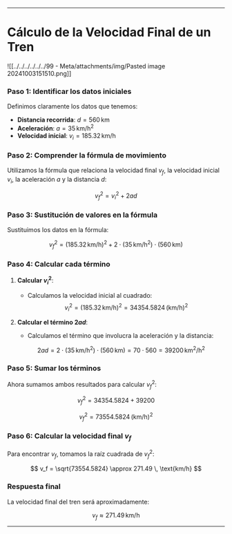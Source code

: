 
---

# Cálculo de la Velocidad Final de un Tren
![[../../../../../../99 - Meta/attachments/img/Pasted image 20241003151510.png]]
### Paso 1: Identificar los datos iniciales

Definimos claramente los datos que tenemos:

- **Distancia recorrida**: $d = 560 \, \text{km}$
- **Aceleración**: $a = 35 \, \text{km/h}^2$
- **Velocidad inicial**: $v_i = 185.32 \, \text{km/h}$

### Paso 2: Comprender la fórmula de movimiento

Utilizamos la fórmula que relaciona la velocidad final $v_f$, la velocidad inicial $v_i$, la aceleración $a$ y la distancia $d$:

$$
v_f^2 = v_i^2 + 2ad
$$
### Paso 3: Sustitución de valores en la fórmula

Sustituimos los datos en la fórmula:

$$
v_f^2 = (185.32 \, \text{km/h})^2 + 2 \cdot (35 \, \text{km/h}^2) \cdot (560 \, \text{km})
$$

### Paso 4: Calcular cada término

1. **Calcular $v_i^2$**:

   - Calculamos la velocidad inicial al cuadrado:
$$
v_i^2 = (185.32 \, \text{km/h})^2 = 34354.5824 \, \text{(km/h)}^2$$

2. **Calcular el término $2ad$**:

   - Calculamos el término que involucra la aceleración y la distancia:

   $$2ad = 2 \cdot (35 \, \text{km/h}^2) \cdot (560 \, \text{km}) = 70 \cdot 560 = 39200 \, \text{km}^2/\text{h}^2$$

### Paso 5: Sumar los términos

Ahora sumamos ambos resultados para calcular $v_f^2$:

$$
v_f^2 = 34354.5824 + 39200
$$

$$
v_f^2 = 73554.5824 \, \text{(km/h)}^2
$$

### Paso 6: Calcular la velocidad final $v_f$

Para encontrar $v_f$, tomamos la raíz cuadrada de $v_f^2$:

$$
v_f = \sqrt{73554.5824} \approx 271.49 \, \text{km/h}
$$

### Respuesta final

La velocidad final del tren será aproximadamente:

$$
v_f \approx 271.49 \, \text{km/h}
$$

---
